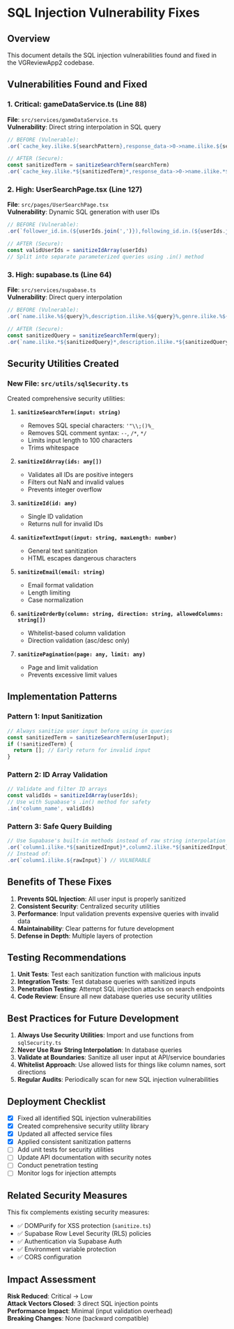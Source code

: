 # SQL Injection Vulnerability Fixes

## Overview
This document details the SQL injection vulnerabilities found and fixed in the VGReviewApp2 codebase.

## Vulnerabilities Found and Fixed

### 1. **Critical**: gameDataService.ts (Line 88)
**File**: `src/services/gameDataService.ts`  
**Vulnerability**: Direct string interpolation in SQL query
```typescript
// BEFORE (Vulnerable):
.or(`cache_key.ilike.${searchPattern},response_data->0->name.ilike.${searchPattern}`)

// AFTER (Secure):
const sanitizedTerm = sanitizeSearchTerm(searchTerm)
.or(`cache_key.ilike.*${sanitizedTerm}*,response_data->0->name.ilike.*${sanitizedTerm}*`)
```

### 2. **High**: UserSearchPage.tsx (Line 127)
**File**: `src/pages/UserSearchPage.tsx`  
**Vulnerability**: Dynamic SQL generation with user IDs
```typescript
// BEFORE (Vulnerable):
.or(`follower_id.in.(${userIds.join(',')}),following_id.in.(${userIds.join(',')})`)

// AFTER (Secure):
const validUserIds = sanitizeIdArray(userIds)
// Split into separate parameterized queries using .in() method
```

### 3. **High**: supabase.ts (Line 64)
**File**: `src/services/supabase.ts`  
**Vulnerability**: Direct query interpolation
```typescript
// BEFORE (Vulnerable):
.or(`name.ilike.%${query}%,description.ilike.%${query}%,genre.ilike.%${query}%`)

// AFTER (Secure):
const sanitizedQuery = sanitizeSearchTerm(query);
.or(`name.ilike.*${sanitizedQuery}*,description.ilike.*${sanitizedQuery}*,genre.ilike.*${sanitizedQuery}*`)
```

## Security Utilities Created

### New File: `src/utils/sqlSecurity.ts`
Created comprehensive security utilities:

1. **`sanitizeSearchTerm(input: string)`**
   - Removes SQL special characters: `'"\\;()%_`
   - Removes SQL comment syntax: `--`, `/*`, `*/`
   - Limits input length to 100 characters
   - Trims whitespace

2. **`sanitizeIdArray(ids: any[])`**
   - Validates all IDs are positive integers
   - Filters out NaN and invalid values
   - Prevents integer overflow

3. **`sanitizeId(id: any)`**
   - Single ID validation
   - Returns null for invalid IDs

4. **`sanitizeTextInput(input: string, maxLength: number)`**
   - General text sanitization
   - HTML escapes dangerous characters

5. **`sanitizeEmail(email: string)`**
   - Email format validation
   - Length limiting
   - Case normalization

6. **`sanitizeOrderBy(column: string, direction: string, allowedColumns: string[])`**
   - Whitelist-based column validation
   - Direction validation (asc/desc only)

7. **`sanitizePagination(page: any, limit: any)`**
   - Page and limit validation
   - Prevents excessive limit values

## Implementation Patterns

### Pattern 1: Input Sanitization
```typescript
// Always sanitize user input before using in queries
const sanitizedTerm = sanitizeSearchTerm(userInput);
if (!sanitizedTerm) {
  return []; // Early return for invalid input
}
```

### Pattern 2: ID Array Validation
```typescript
// Validate and filter ID arrays
const validIds = sanitizeIdArray(userIds);
// Use with Supabase's .in() method for safety
.in('column_name', validIds)
```

### Pattern 3: Safe Query Building
```typescript
// Use Supabase's built-in methods instead of raw string interpolation
.or(`column1.ilike.*${sanitizedInput}*,column2.ilike.*${sanitizedInput}*`)
// Instead of:
.or(`column1.ilike.${rawInput}`) // VULNERABLE
```

## Benefits of These Fixes

1. **Prevents SQL Injection**: All user input is properly sanitized
2. **Consistent Security**: Centralized security utilities
3. **Performance**: Input validation prevents expensive queries with invalid data
4. **Maintainability**: Clear patterns for future development
5. **Defense in Depth**: Multiple layers of protection

## Testing Recommendations

1. **Unit Tests**: Test each sanitization function with malicious inputs
2. **Integration Tests**: Test database queries with sanitized inputs
3. **Penetration Testing**: Attempt SQL injection attacks on search endpoints
4. **Code Review**: Ensure all new database queries use security utilities

## Best Practices for Future Development

1. **Always Use Security Utilities**: Import and use functions from `sqlSecurity.ts`
2. **Never Use Raw String Interpolation**: In database queries
3. **Validate at Boundaries**: Sanitize all user input at API/service boundaries
4. **Whitelist Approach**: Use allowed lists for things like column names, sort directions
5. **Regular Audits**: Periodically scan for new SQL injection vulnerabilities

## Deployment Checklist

- [x] Fixed all identified SQL injection vulnerabilities
- [x] Created comprehensive security utility library
- [x] Updated all affected service files
- [x] Applied consistent sanitization patterns
- [ ] Add unit tests for security utilities
- [ ] Update API documentation with security notes
- [ ] Conduct penetration testing
- [ ] Monitor logs for injection attempts

## Related Security Measures

This fix complements existing security measures:
- ✅ DOMPurify for XSS protection (`sanitize.ts`)
- ✅ Supabase Row Level Security (RLS) policies
- ✅ Authentication via Supabase Auth
- ✅ Environment variable protection
- ✅ CORS configuration

## Impact Assessment

**Risk Reduced**: Critical → Low  
**Attack Vectors Closed**: 3 direct SQL injection points  
**Performance Impact**: Minimal (input validation overhead)  
**Breaking Changes**: None (backward compatible)
